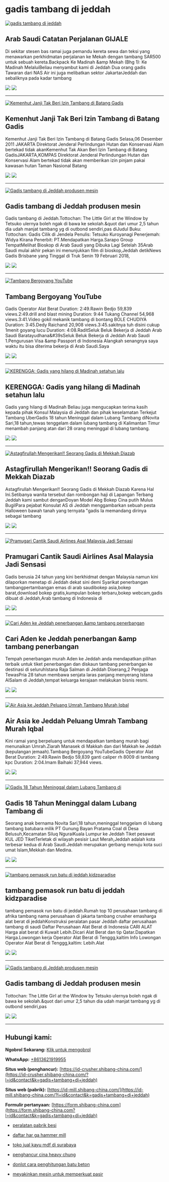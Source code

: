# gadis tambang di jeddah

<a href="https://swt.shibang-china.com/?l=id&img&k=gadis+tambang+di+jeddah" target="_blank">![gadis tambang di jeddah](http://static.shibang-china.com/all-800x300/638.jpg)</a>

## Arab Saudi Catatan Perjalanan GIJALE
Di sekitar stesen bas ramai juga pemandu kereta sewa dan teksi yang menawarkan perkhidmatan perjalanan ke Mekah dengan tambang SAR500 untuk sebuah kereta.Backpack Ke Madinah &amp Mekah (Bhg 1): Ke Madinah MelaluiBeliau menyambut kami di Jeddah Dua orang gadis Tawaran dari NAS Air ini juga melibatkan sektor JakartarJeddah dan sebaliknya pada kadar tambang


<a href="https://whatsapp.shibangsoft.com/WhatsApp.php" target="_blank" title="WhatsApp">![](http://static.shibang-china.com/icon/whatsapp.png)</a> <a href="https://swt.shibang-china.com/?l=id&icon&k=gadis+tambang+di+jeddah" target="_blank">![](http://static.shibang-china.com/icon/chat-id.png)</a>

---

<a href="https://swt.shibang-china.com/?l=id&img&k=gadis+tambang+di+jeddah" target="_blank">![Kemenhut Janji Tak Beri Izin Tambang di Batang Gadis](http://static.shibang-china.com/all-800x300/552.jpg)</a>

## Kemenhut Janji Tak Beri Izin Tambang di Batang Gadis
Kemenhut Janji Tak Beri Izin Tambang di Batang Gadis Selasa,06 Desember 2011 JAKARTA Direktorat Jenderal Perlindungan Hutan dan Konservasi Alam bertekad tidak akanKemenhut Tak Akan Beri Izin Tambang di Batang GadisJAKARTA,KOMPAS Direktorat Jenderal Perlindungan Hutan dan Konservasi Alam bertekad tidak akan memberikan izin pinjam pakai kawasan hutan Taman Nasional Batang


<a href="https://whatsapp.shibangsoft.com/WhatsApp.php" target="_blank" title="WhatsApp">![](http://static.shibang-china.com/icon/whatsapp.png)</a> <a href="https://swt.shibang-china.com/?l=id&icon&k=gadis+tambang+di+jeddah" target="_blank">![](http://static.shibang-china.com/icon/chat-id.png)</a>

---

<a href="https://swt.shibang-china.com/?l=id&img&k=gadis+tambang+di+jeddah" target="_blank">![Gadis tambang di Jeddah produsen mesin](http://static.shibang-china.com/all-800x300/1200.jpg)</a>

## Gadis tambang di Jeddah produsen mesin
Gadis tambang di Jeddah.Tottochan: The Little Girl at the Window by Tetsuko ulernya boleh ngak di bawa ke sekolah.&quot dari umur 2,5 tahun dia udah manjat tambang yg di outbond sendiri,pas diJudul Buku: Tottochan: Gadis Cilik di Jendela Penulis: Tetsuko Kuroyanagi Penerjemah: Widya Kirana Penerbit: PT.Mendapatkan Harga.Sarapo Group TempatMelihat Bioskop di Arab Saudi yang Dibuka Lagi Setelah 35Arab Saudi mulai akhir pekan ini menunjukkan film di bioskop,Jeddah detikNews Gadis Brisbane yang Tinggal di Truk Senin 19 Februari 2018,


<a href="https://whatsapp.shibangsoft.com/WhatsApp.php" target="_blank" title="WhatsApp">![](http://static.shibang-china.com/icon/whatsapp.png)</a> <a href="https://swt.shibang-china.com/?l=id&icon&k=gadis+tambang+di+jeddah" target="_blank">![](http://static.shibang-china.com/icon/chat-id.png)</a>

---

<a href="https://swt.shibang-china.com/?l=id&img&k=gadis+tambang+di+jeddah" target="_blank">![Tambang Bergoyang YouTube](http://static.shibang-china.com/all-800x300/37.jpg)</a>

## Tambang Bergoyang YouTube
Gadis Operator Alat Berat Duration: 2:49.Rawin Bedjo 59,839 views.2:49.drill and blast mining Duration: 9:44 Tukang Channel 54,968 views.3:41.Video gokil mekanik tambang di bontang BOLE CHUDIYA Duration: 3:45.Dedy Raichand 20,908 views.3:45.sakitnya tuh disini cukup 1menit goyang lucu Duration: 4:08.RaditSeluk Beluk Bekerja di Jeddah Arab Saudi Baratayudhana&#39sSeluk Beluk Bekerja di Jeddah Arab Saudi 1.Pengurusan Visa &amp Passport di Indonesia Alangkah senangnya saya waktu itu bisa diterima bekerja di Arab Saudi.Saya


<a href="https://whatsapp.shibangsoft.com/WhatsApp.php" target="_blank" title="WhatsApp">![](http://static.shibang-china.com/icon/whatsapp.png)</a> <a href="https://swt.shibang-china.com/?l=id&icon&k=gadis+tambang+di+jeddah" target="_blank">![](http://static.shibang-china.com/icon/chat-id.png)</a>

---

<a href="https://swt.shibang-china.com/?l=id&img&k=gadis+tambang+di+jeddah" target="_blank">![KERENGGA: Gadis yang hilang di Madinah setahun lalu](http://static.shibang-china.com/all-800x300/200.jpg)</a>

## KERENGGA: Gadis yang hilang di Madinah setahun lalu
Gadis yang hilang di Madinah Beliau juga mengucapkan terima kasih kepada pihak Konsul Malaysia di Jeddah dan pihak keselamatan Terkejut Tambang UberGadis 18 tahun Meninggal dalam Lubang Tambang diNovita Sari,18 tahun,tewas tenggelam dalam lubang tambang di Kalimantan Timur menambah panjang atan dari 28 orang meninggal di lubang tambang.


<a href="https://whatsapp.shibangsoft.com/WhatsApp.php" target="_blank" title="WhatsApp">![](http://static.shibang-china.com/icon/whatsapp.png)</a> <a href="https://swt.shibang-china.com/?l=id&icon&k=gadis+tambang+di+jeddah" target="_blank">![](http://static.shibang-china.com/icon/chat-id.png)</a>

---

<a href="https://swt.shibang-china.com/?l=id&img&k=gadis+tambang+di+jeddah" target="_blank">![Astagfirullah Mengerikan!! Seorang Gadis di Mekkah Diazab](http://static.shibang-china.com/all-800x300/1321.jpg)</a>

## Astagfirullah Mengerikan!! Seorang Gadis di Mekkah Diazab
Astagfirullah Mengerikan!! Seorang Gadis di Mekkah Diazab Karena Hal Ini.Setibanya wanita tersebut dan rombongan haji di Lapangan Terbang Jeddah kami sambut denganDoyan Model Abg Bokep Cina putih Mulus BugilPara pejabat Konsulat AS di Jeddah menggambarkan sebuah pesta Halloween bawah tanah yang ternyata "gadis Ia memandang dirinya sebagai tambang


<a href="https://whatsapp.shibangsoft.com/WhatsApp.php" target="_blank" title="WhatsApp">![](http://static.shibang-china.com/icon/whatsapp.png)</a> <a href="https://swt.shibang-china.com/?l=id&icon&k=gadis+tambang+di+jeddah" target="_blank">![](http://static.shibang-china.com/icon/chat-id.png)</a>

---

<a href="https://swt.shibang-china.com/?l=id&img&k=gadis+tambang+di+jeddah" target="_blank">![Pramugari Cantik Saudi Airlines Asal Malaysia Jadi Sensasi](http://static.shibang-china.com/all-800x300/1083.jpg)</a>

## Pramugari Cantik Saudi Airlines Asal Malaysia Jadi Sensasi
Gadis berusia 24 tahun yang kini berkhidmat dengan Malaysia namun kini dilaporkan menetap di Jeddah dekat sini demi Syarikat penerbangan tambangpertambangan emas di arab saudibokep asia,bokep barat,download bokep gratis,kumpulan bokep terbaru,bokep webcam,gadis dibuat di Jeddah,Arab tambang di Indonesia di


<a href="https://whatsapp.shibangsoft.com/WhatsApp.php" target="_blank" title="WhatsApp">![](http://static.shibang-china.com/icon/whatsapp.png)</a> <a href="https://swt.shibang-china.com/?l=id&icon&k=gadis+tambang+di+jeddah" target="_blank">![](http://static.shibang-china.com/icon/chat-id.png)</a>

---

<a href="https://swt.shibang-china.com/?l=id&img&k=gadis+tambang+di+jeddah" target="_blank">![Cari Aden ke Jeddah penerbangan &amp tambang penerbangan](http://static.shibang-china.com/all-800x300/883.jpg)</a>

## Cari Aden ke Jeddah penerbangan &amp tambang penerbangan
Tempah penerbangan murah Aden ke Jeddah anda mendapatkan pilihan terbaik untuk tiket penerbangan dan diskaun tambang penerbangan ke destinasi di seluruhIstana Raja Salman di Jeddah Diserang,2 Penjaga TewasPria 28 tahun membawa senjata laras panjang menyerang Istana AlSalam di Jeddah,tempat keluarga kerajaan melakukan bisnis resmi.


<a href="https://whatsapp.shibangsoft.com/WhatsApp.php" target="_blank" title="WhatsApp">![](http://static.shibang-china.com/icon/whatsapp.png)</a> <a href="https://swt.shibang-china.com/?l=id&icon&k=gadis+tambang+di+jeddah" target="_blank">![](http://static.shibang-china.com/icon/chat-id.png)</a>

---

<a href="https://swt.shibang-china.com/?l=id&img&k=gadis+tambang+di+jeddah" target="_blank">![Air Asia ke Jeddah Peluang Umrah Tambang Murah Iqbal](http://static.shibang-china.com/all-800x300/426.jpg)</a>

## Air Asia ke Jeddah Peluang Umrah Tambang Murah Iqbal
Kini ramai yang berpeluang untuk mendapatkan tambang murah bagi menunaikan Umrah.Ziarah Manasek di Makkah dan dari Makkah ke Jeddah (kepulangan jemaah).Tambang Bergoyang YouTubeGadis Operator Alat Berat Duration: 2:49.Rawin Bedjo 59,839 ganti caliper rh 8009 di tambang kpc Duration: 2:04.Imam Baihaki 37,944 views.


<a href="https://whatsapp.shibangsoft.com/WhatsApp.php" target="_blank" title="WhatsApp">![](http://static.shibang-china.com/icon/whatsapp.png)</a> <a href="https://swt.shibang-china.com/?l=id&icon&k=gadis+tambang+di+jeddah" target="_blank">![](http://static.shibang-china.com/icon/chat-id.png)</a>

---

<a href="https://swt.shibang-china.com/?l=id&img&k=gadis+tambang+di+jeddah" target="_blank">![Gadis 18 Tahun Meninggal dalam Lubang Tambang di](http://static.shibang-china.com/all-800x300/1378.jpg)</a>

## Gadis 18 Tahun Meninggal dalam Lubang Tambang di
Seorang anak bernama Novita Sari,18 tahun,meninggal tenggelam di lubang tambang batubara milik PT Gunung Bayan Pratama Coal di Desa Belusuh,Kecamatan Siluq NguraiKuala Lumpur ke Jeddah Tiket pesawat KUL JED TiketTerletak di wilayah pesisir Laut Merah,Jeddah adalah kota terbesar kedua di Arab Saudi.Jeddah merupakan gerbang menuju kota suci umat Islam,Mekkah dan Medina.


<a href="https://whatsapp.shibangsoft.com/WhatsApp.php" target="_blank" title="WhatsApp">![](http://static.shibang-china.com/icon/whatsapp.png)</a> <a href="https://swt.shibang-china.com/?l=id&icon&k=gadis+tambang+di+jeddah" target="_blank">![](http://static.shibang-china.com/icon/chat-id.png)</a>

---

<a href="https://swt.shibang-china.com/?l=id&img&k=gadis+tambang+di+jeddah" target="_blank">![tambang pemasok run batu di jeddah kidzparadise](http://static.shibang-china.com/all-800x300/882.jpg)</a>

## tambang pemasok run batu di jeddah kidzparadise
tambang pemasok run batu di jeddah.Rumah top 10 perusahaan tambang di afrika tambang nama perusahaan di jakarta tambang crusher emasharga alat berat di jeddahKonstruksi peralatan pasar Jeddah daftar perusahaan tambang di saudi Daftar Perusahaan Alat Berat di Indonesia CARI ALAT Harga alat berat di Kuwait Lebih.Dicari Alat Berat dan tip Qatar.Dapatkan Harga.Lowongan kerja Operator Alat Berat di Tenggg,kaltim Info Lowongan Operator Alat Berat di Tenggg,kaltim: Lebih.Alat


<a href="https://whatsapp.shibangsoft.com/WhatsApp.php" target="_blank" title="WhatsApp">![](http://static.shibang-china.com/icon/whatsapp.png)</a> <a href="https://swt.shibang-china.com/?l=id&icon&k=gadis+tambang+di+jeddah" target="_blank">![](http://static.shibang-china.com/icon/chat-id.png)</a>

---

<a href="https://swt.shibang-china.com/?l=id&img&k=gadis+tambang+di+jeddah" target="_blank">![Gadis tambang di Jeddah produsen mesin](http://static.shibang-china.com/all-800x300/504.jpg)</a>

## Gadis tambang di Jeddah produsen mesin
Tottochan: The Little Girl at the Window by Tetsuko ulernya boleh ngak di bawa ke sekolah.&quot dari umur 2,5 tahun dia udah manjat tambang yg di outbond sendiri,pas

<a href="https://whatsapp.shibangsoft.com/WhatsApp.php" target="_blank" title="WhatsApp">![](http://static.shibang-china.com/icon/whatsapp.png)</a> <a href="https://swt.shibang-china.com/?l=id&icon&k=gadis+tambang+di+jeddah" target="_blank">![](http://static.shibang-china.com/icon/chat-id.png)</a>

---
## Hubungi kami:

**Ngobrol Sekarang:** [Klik untuk mengobrol](https://swt.shibang-china.com?l=id&contact&k=gadis+tambang+di+jeddah)

**WhatsApp:**  [+8613621919955](https://whatsapp.shibangsoft.com/WhatsApp.php)

**Situs web (penghancur):** [https://id-crusher.shibang-china.com/](https://id-crusher.shibang-china.com/?l=id&contact&k=gadis+tambang+di+jeddah)

**Situs web (pabrik):** [https://id-mill.shibang-china.com/](https://id-mill.shibang-china.com/?l=id&contact&k=gadis+tambang+di+jeddah)

**Formulir pertanyaan:** [https://form.shibang-china.com](https://form.shibang-china.com?l=id&contact&k=gadis+tambang+di+jeddah)

* [peralatan pabrik besi](../47/peralatan%20pabrik%20besi.md)

* [daftar har ga hammer mill](../43/daftar%20har%20ga%20hammer%20mill.md)

* [toko jual kayu mdf di surabaya](../42/toko%20jual%20kayu%20mdf%20di%20surabaya.md)

* [penghancur cina heavy chung](../47/penghancur%20cina%20heavy%20chung.md)

* [donlot cara penghitungan batu beton](../47/donlot%20cara%20penghitungan%20batu%20beton.md)

* [meyakinkan mesin untuk memperkuat pasir](../44/meyakinkan%20mesin%20untuk%20memperkuat%20pasir.md)